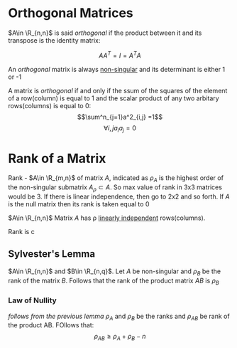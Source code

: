 # Orthogonal Matrices
$A\in \R_{n,n}$ is said *orthogonal* if the product between it and its transpose is the identity matrix:

$$AA^T = I = A^TA$$

An *orthogonal* matrix is always [non-singular](../1043%20-%20Maths%202/22.02.16%20-%20Determinants%20and%20Matrix%20Inversion.md#inverting-a-matrix) and its determinant is either 1 or -1

A matrix is *orthogonal* if and only if the ssum of the squares of the element of a row(column) is equal to 1 and the scalar product of any two arbitary rows(columns) is equal to 0:
$$\sum^n_{j=1}a^2_{i,j} =1$$
$$\forall i,j a_ia_j=0$$

# Rank of a Matrix
Rank - $A\in \R_{m,n}$ of matrix $A$, indicated as $\rho_A$ is the highest order of the non-singular submatrix $A_ρ \subset A$. So max value of rank in 3x3 matrices would be 3. If there is linear independence, then go to 2x2 and so forth. 
If $A$ is the null matrix then its rank is taken equal to 0

$A\in \R_{n,n}$ Matrix $A$ has ρ [linearly independent](../1043%20-%20Maths%202/22.02.09%20-%20Matrices.md#linear-dependenceindependence) rows(columns). 

Rank is c

## Sylvester's Lemma
$A\in \R_{n,n}$ and $B\in \R_{n,q}$. Let $A$ be non-singular and $ρ_B$ be the rank of the matrix $B$. Follows that the rank of the product matrix $AB$ is $ρ_B$

### Law of Nullity
*follows from the previous lemma*
$ρ_A$ and $ρ_B$ be the ranks and $ρ_{AB}$ be rank of the product AB. FOllows that:
$$ρ_{AB}\ge ρ_A+ρ_B-n$$